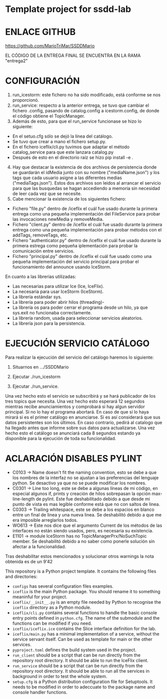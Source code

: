 # Template project for ssdd-lab

# ENLACE GITHUB
https://github.com/MarioTriMar/SSDDMario

EL CÓDIGO DE LA ENTREGA FINAL SE ENCUENTRA EN LA RAMA "entrega2"

# CONFIGURACIÓN 
1. run_icestorm: este fichero no ha sido modificado, está conforme se nos proporcionó.
2. run_service: respecto a la anterior entrega, se tuvo que cambiar el fichero .config, pasando de catalog.config a icestorm.config, de donde
el código obtiene  el TopicManager.
3. Además de esto, para que el run_service funcionase se hizo lo siguiente:
  - En el setuo.cfg sólo se dejó la línea del catálogo.
  - Se tuvo que crear a mano el fichero setup.py.
  - En el fichero iceflix/cli.py tuvimos que adaptar el método catalog_service para que este lanzara catalog.py
  - Después de esto en el directorio raíz se hizo pip install -e .
4. Hay que destacar la existencia de dos archivos de persistencia donde se guardarán el idMedia junto con su nombre ("mediaName.json") y los tags que cada usuario asigne a las diferentes medias ("mediaTags.json"). Estos dos archivos son leidos al arrancar el servicio para que las busquedas se hagan accediendo a memoria sin necesidad de leer cada vez 
que se necesite.
5. Cabe mencionar la existencia de los siguientes fichero:
 - Fichero "file.py" dentro de /iceflix el cuál fue usado durante la primera entrega como una  pequeña implementación del FileService para probar las invocaciones newMedia y removeMedia.
 - Fichero "client.py" dentro de /iceflix el cuál fue usado durante la primera entrega como una pequeña implementación para probar métodos con el addTags, removeTags, etc.
 - Fichero "authenticator.py" dentro de /iceflix el cuál fue usado durante la primera estrega como pequeña iplementación para probar la comunicación entre servicios.
 - Fichero "principal.py" dentro de /iceflix el cuál fue usado como una pequeña implementación del servicio principal para probar el funcionamiento del announce usando IceStorm.

En cuanto a las librerias utilizadas: 
  - Las necesarias para utilizar Ice (Ice, IceFlix).
  - La necesaria para usar IceStorm (IceStorm).
  - La librería estándar sys.
  - La librería para poder abrir hilos (threading)-
  - La librería os para poder cerrar el programa desde un hilo, ya que sys.exit no funcionaba correctamente. 
  - La librería random, usada para seleccionar servicios aleatorios.
  - La librería json para la persistencia.
# EJECUCIÓN SERVICIO CATÁLOGO
Para realizar la ejecución del servicio del catálogo haremos lo siguiente:

1. Situarnos en .../SSDDMario

2. Ejecutar ./run_icestorm

3. Ejecutar ./run_service. 

Una vez hecho esto el servicio se subscribirá y se hará publicador de los tres topics que necesita. Una vez hecho esto esperará 12 segundos mientras recibe anunciamientos y comprobará si hay algun servidor principal. Si no lo hay el programa abortará. En caso de que sí lo haya mirará si es el primer catálogo en anunciarse. Si es así considerará que sus datos persistentes son los últimos. En caso contrario, pedirá al catalogo que ha llegado antes que informe sobre sus datos para actualizarse.
Una vez hecho esto el catálogo se anunciará cada 8 segundos estando ya disponible para la ejecución de toda su funcionalidad.


# ACLARACIÓN DISABLES PYLINT
- C0103 -> Name doesn't fit the naming convention, esto se debe a que los nombres de la interfaz no se ajustan a las preferencias del lenguaje python. Se desactivo ya que no se puede modificar los nombres.
- C0301 -> Line too long, este se debe a algunas líneas de mi código, en especial algunos if, prints y creación de hilos sobrepasan la opción max-line-length de pylint. Este fue deshabilitado debido a que desde mi punto de vista es mas legible conforme está que no con saltos de linea.
- C0303 -> Trailing whitespace, este se debe a los espacios en blanco entre un final de linea y una nueva linea. Se deshabilitó debido a que me era imposible arreglarlos todos.
- WO613 -> Este nos dice que el argumento Current de los métodos de las interfaces no están siendo usados, pero, es necesaria su existencia.
- E1101 -> module IceStorm has no TopicManagerPrx/NoSuchTopic member. Se deshabilitó debido a no saber como ponerle solución sin afectar a la funcionalidad.

Tras deshabilitar estos mencionados y solucionar otros warnings la nota obtenida es de un 9'42


This repository is a Python project template.
It contains the following files and directories:

- `configs` has several configuration files examples.
- `iceflix` is the main Python package.
  You should rename it to something meaninful for your project.
- `iceflix/__init__.py` is an empty file needed by Python to
  recognise the `iceflix` directory as a Python module.
- `iceflix/cli.py` contains several functions to handle the basic console entry points
  defined in `python.cfg`.
  The name of the submodule and the functions can be modified if you need.
- `iceflix/iceflix.ice` contains the Slice interface definition for the lab.
- `iceflix/main.py` has a minimal implementation of a service,
  without the service servant itself.
  Can be used as template for main or the other services.
- `pyproject.toml` defines the build system used in the project.
- `run_client` should be a script that can be run directly from the
  repository root directory. It should be able to run the IceFlix
  client.
- `run_service` should be a script that can be run directly from the
  repository root directory. It should be able to run all the services
  in background in order to test the whole system.
- `setup.cfg` is a Python distribution configuration file for Setuptools.
  It needs to be modified in order to adeccuate to the package name and
  console handler functions.
